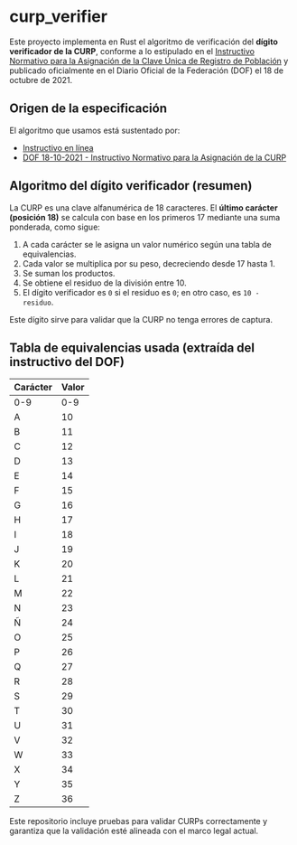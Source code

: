 

# curp_verifier

Este proyecto implementa en Rust el algoritmo de verificación del **dígito verificador de la CURP**, conforme a lo estipulado en el [Instructivo Normativo para la Asignación de la Clave Única de Registro de Población](https://curp.readthedocs.io/es/latest/instructivo/verificacion.html) y publicado oficialmente en el Diario Oficial de la Federación (DOF) el 18 de octubre de 2021.

## Origen de la especificación

El algoritmo que usamos está sustentado por:
- [Instructivo en línea](https://curp.readthedocs.io/es/latest/instructivo/verificacion.html)
- [DOF 18-10-2021 - Instructivo Normativo para la Asignación de la CURP](https://www.dof.gob.mx/nota_detalle.php?codigo=5638826&fecha=18/10/2021)

## Algoritmo del dígito verificador (resumen)

La CURP es una clave alfanumérica de 18 caracteres. El **último carácter (posición 18)** se calcula con base en los primeros 17 mediante una suma ponderada, como sigue:

1. A cada carácter se le asigna un valor numérico según una tabla de equivalencias.
2. Cada valor se multiplica por su peso, decreciendo desde 17 hasta 1.
3. Se suman los productos.
4. Se obtiene el residuo de la división entre 10.
5. El dígito verificador es `0` si el residuo es `0`; en otro caso, es `10 - residuo`.

Este dígito sirve para validar que la CURP no tenga errores de captura.

## Tabla de equivalencias usada (extraída del instructivo del DOF)

| Carácter | Valor |
|----------|-------|
| 0-9      | 0-9   |
| A        | 10    |
| B        | 11    |
| C        | 12    |
| D        | 13    |
| E        | 14    |
| F        | 15    |
| G        | 16    |
| H        | 17    |
| I        | 18    |
| J        | 19    |
| K        | 20    |
| L        | 21    |
| M        | 22    |
| N        | 23    |
| Ñ        | 24    |
| O        | 25    |
| P        | 26    |
| Q        | 27    |
| R        | 28    |
| S        | 29    |
| T        | 30    |
| U        | 31    |
| V        | 32    |
| W        | 33    |
| X        | 34    |
| Y        | 35    |
| Z        | 36    |

Este repositorio incluye pruebas para validar CURPs correctamente y garantiza que la validación esté alineada con el marco legal actual.